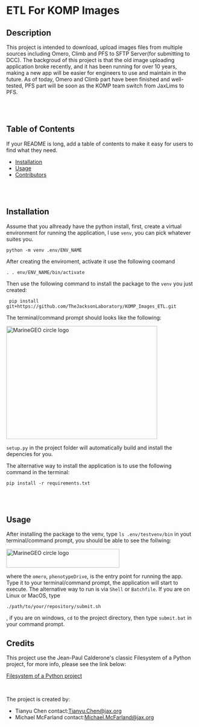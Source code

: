 # ETL For KOMP Images

## Description

This project is intended to download, upload images files from multiple sources including Omero, Climb and PFS to SFTP Server(for submitting to DCC). The backgroud of this project is that the old image uploading application broke recently, and it has been running for over 10 years, making a new app will be easier for engineers to use and maintain in the future. As of today, Omero and Climb part have been finished and well-tested, PFS part will be soon as the KOMP team switch from JaxLims to PFS. 

<br>
<br>

## Table of Contents

If your README is long, add a table of contents to make it easy for users to find what they need.

- [Installation](#installation)
- [Usage](#usage)
- [Contributors](#credits)


<br>
<br>

## Installation

Assume that you alhready have the python install, first, create a virtual environment for running the application, I use `venv`, you can pick whatever suites you. 

```
python -m venv .env/ENV_NAME
```
After creating the enviroment, activate it use the following coomand 

```
. . env/ENV_NAME/bin/activate
```

Then use the following command to install the package to the `venv` you just created:

```
 pip install git+https://github.com/TheJacksonLaboratory/KOMP_Images_ETL.git

```

The terminal/command prompt should looks like the following:

<img src="/Users/chent/Desktop/KOMP_Project/KOMP_Images_ETL/docs/pictures/Screenshot 2023-04-24 at 3.00.50 PM.png" alt="MarineGEO circle logo" style="height: 300px; width:400px;"/>

`setup.py` in the project folder will automatically build and install the depencies for you. 

The alternative way to install the application is to use the following command in the terminal:

```
pip install -r requirements.txt
```

<br>
<br>

## Usage

After installing the package to the venv, type `ls .env/testvenv/bin` in yout terminal/command prompt, you should be able to see the follwing:

<img src="/Users/chent/Desktop/KOMP_Project/KOMP_Images_ETL/docs/pictures/Screenshot 2023-04-24 at 3.13.01 PM.png" alt="MarineGEO circle logo" style="height: 50px; width:300px;"/>

where the `omero`, `phenotypeDrive`, is the entry point for running the app. Type it to your terminal/command prompt, the application will start to execute. The alternative way to run is via `Shell` or `Batchfile`. If you are on Linux or MacOS, type 

```
./path/to/your/repository/submit.sh
```
, if you are on windows, `cd` to the project directory, then type `submit.bat` in your command prompt.


## Credits
This project use the Jean-Paul Calderone's classic Filesystem of a Python project, for more info, please see the link below:

[Filesystem of a Python project](http://as.ynchrono.us/2007/12/filesystem-structure-of-python-project_21.html)

<br>

The project is created by:

- Tianyu Chen contact:Tianyu.Chen@jax.org
- Michael McFarland contact:Michael.McFarland@jax.org






